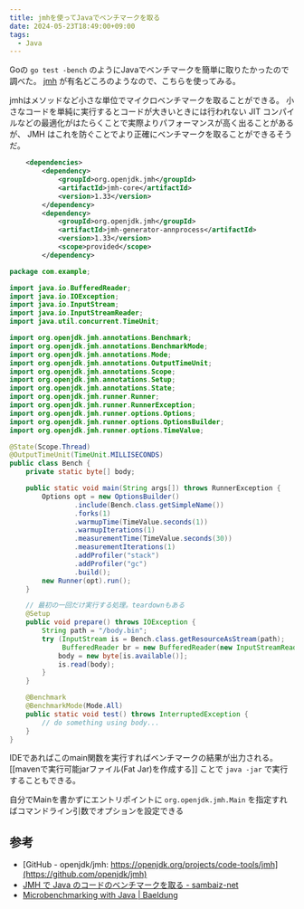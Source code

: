 ```yaml
---
title: jmhを使ってJavaでベンチマークを取る
date: 2024-05-23T18:49:00+09:00
tags:
  - Java
---
```


Goの `go test -bench` のようにJavaでベンチマークを簡単に取りたかったので調べた。
[jmh](https://github.com/openjdk/jmh) が有名どころのようなので、こちらを使ってみる。

jmhはメソッドなど小さな単位でマイクロベンチマークを取ることができる。
小さなコードを単純に実行するとコードが大きいときには行われない JIT コンパイルなどの最適化がはたらくことで実際よりパフォーマンスが高く出ることがあるが、 JMH はこれを防ぐことでより正確にベンチマークを取ることができるそうだ。

```xml
	<dependencies>
		<dependency>
			<groupId>org.openjdk.jmh</groupId>
			<artifactId>jmh-core</artifactId>
			<version>1.33</version>
		</dependency>
		<dependency>
			<groupId>org.openjdk.jmh</groupId>
			<artifactId>jmh-generator-annprocess</artifactId>
			<version>1.33</version>
			<scope>provided</scope>
		</dependency>

```


```java
package com.example;

import java.io.BufferedReader;
import java.io.IOException;
import java.io.InputStream;
import java.io.InputStreamReader;
import java.util.concurrent.TimeUnit;

import org.openjdk.jmh.annotations.Benchmark;
import org.openjdk.jmh.annotations.BenchmarkMode;
import org.openjdk.jmh.annotations.Mode;
import org.openjdk.jmh.annotations.OutputTimeUnit;
import org.openjdk.jmh.annotations.Scope;
import org.openjdk.jmh.annotations.Setup;
import org.openjdk.jmh.annotations.State;
import org.openjdk.jmh.runner.Runner;
import org.openjdk.jmh.runner.RunnerException;
import org.openjdk.jmh.runner.options.Options;
import org.openjdk.jmh.runner.options.OptionsBuilder;
import org.openjdk.jmh.runner.options.TimeValue;

@State(Scope.Thread)
@OutputTimeUnit(TimeUnit.MILLISECONDS)
public class Bench {
    private static byte[] body;

    public static void main(String args[]) throws RunnerException {
        Options opt = new OptionsBuilder()
                .include(Bench.class.getSimpleName())
                .forks(1)
                .warmupTime(TimeValue.seconds(1))
                .warmupIterations(1)
                .measurementTime(TimeValue.seconds(30))
                .measurementIterations(1)
                .addProfiler("stack")
                .addProfiler("gc")
                .build();
        new Runner(opt).run();
    }

    // 最初の一回だけ実行する処理。teardownもある
    @Setup
    public void prepare() throws IOException {
        String path = "/body.bin";
        try (InputStream is = Bench.class.getResourceAsStream(path);
             BufferedReader br = new BufferedReader(new InputStreamReader(is))) {
            body = new byte[is.available()];
            is.read(body);
        }
    }

    @Benchmark
    @BenchmarkMode(Mode.All)
    public static void test() throws InterruptedException {
        // do something using body...
    }
}
```

IDEであればこのmain関数を実行すればベンチマークの結果が出力される。
[[mavenで実行可能jarファイル(Fat Jar)を作成する]] ことで `java -jar` で実行することもできる。

自分でMainを書かずにエントリポイントに `org.openjdk.jmh.Main` を指定すればコマンドライン引数でオプションを設定できる

## 参考

- [GitHub - openjdk/jmh: https://openjdk.org/projects/code-tools/jmh](https://github.com/openjdk/jmh)
- [JMH で Java のコードのベンチマークを取る - sambaiz-net](https://www.sambaiz.net/article/435/)
- [Microbenchmarking with Java | Baeldung](https://www.baeldung.com/java-microbenchmark-harness)